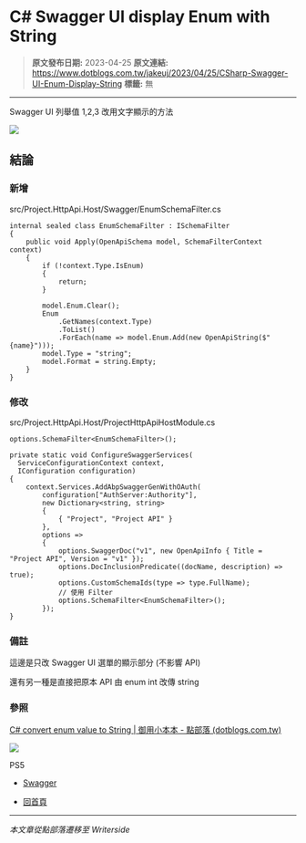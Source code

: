 # C# Swagger UI display Enum with String

> **原文發布日期:** 2023-04-25
> **原文連結:** https://www.dotblogs.com.tw/jakeuj/2023/04/25/CSharp-Swagger-UI-Enum-Display-String
> **標籤:** 無

---

Swagger UI 列舉值 1,2,3 改用文字顯示的方法

![](https://dotblogsfile.blob.core.windows.net/user/小小朱/aaeff51c-b4f0-4fb6-ac4d-d3759693a42a/1682406548.png.png)

## 結論

### 新增

src/Project.HttpApi.Host/Swagger/EnumSchemaFilter.cs

```
internal sealed class EnumSchemaFilter : ISchemaFilter
{
    public void Apply(OpenApiSchema model, SchemaFilterContext context)
    {
        if (!context.Type.IsEnum)
        {
            return;
        }

        model.Enum.Clear();
        Enum
            .GetNames(context.Type)
            .ToList()
            .ForEach(name => model.Enum.Add(new OpenApiString($"{name}")));
        model.Type = "string";
        model.Format = string.Empty;
    }
}
```

### 修改

src/Project.HttpApi.Host/ProjectHttpApiHostModule.cs

`options.SchemaFilter<EnumSchemaFilter>();`

```
private static void ConfigureSwaggerServices(
  ServiceConfigurationContext context,
  IConfiguration configuration)
{
    context.Services.AddAbpSwaggerGenWithOAuth(
        configuration["AuthServer:Authority"],
        new Dictionary<string, string>
        {
            { "Project", "Project API" }
        },
        options =>
        {
            options.SwaggerDoc("v1", new OpenApiInfo { Title = "Project API", Version = "v1" });
            options.DocInclusionPredicate((docName, description) => true);
            options.CustomSchemaIds(type => type.FullName);
            // 使用 Filter
            options.SchemaFilter<EnumSchemaFilter>();
        });
}
```

### 備註

這邊是只改 Swagger UI 選單的顯示部分 (不影響 API)

還有另一種是直接把原本 API 由 enum int 改傳 string

### 參照

[C# convert enum value to String | 御用小本本 - 點部落 (dotblogs.com.tw)](https://www.dotblogs.com.tw/jakeuj/2022/10/26/143813)

![](https://card.psnprofiles.com/1/jakeuj.png)

PS5

* [Swagger](/jakeuj/Tags?qq=Swagger)

* [回首頁](/jakeuj)

---

*本文章從點部落遷移至 Writerside*
